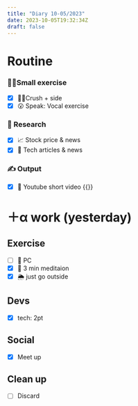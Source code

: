 ```yaml
---
title: "Diary 10-05/2023"  
date: 2023-10-05T19:32:34Z
draft: false
---
```


# Routine

### 🧘‍♀️Small exercise

- [x]  🧎‍♀️Crush + side
- [x]  😮 Speak: Vocal exercise

### 👀 Research

- [x]  📈 Stock price & news
- [x]  👾 Tech articles & news

### ✍️ Output

- [x]  🎥 Youtube short video {{<youtube rox9qccc9zE>}}

# ＋α work (yesterday)

## Exercise

- [ ]  🧘 PC
- [x]  🧘 3 min meditaion
- [x]  🌦 just go outside

## Devs

- [x]  tech: 2pt

## Social

- [x]  Meet up

## Clean up

- [ ]  Discard